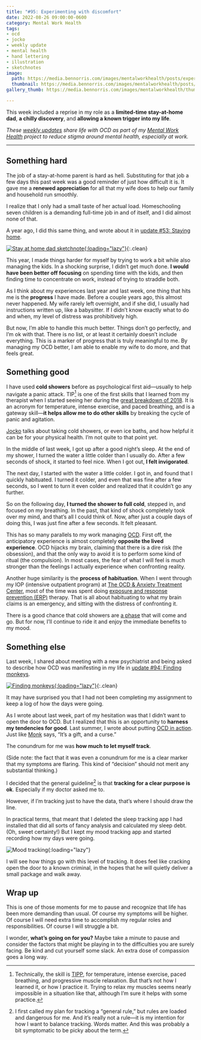 ```yaml
---
title: "#95: Experimenting with discomfort"
date: 2022-08-26 09:00:00-0600
category: Mental Work Health
tags:
- ocd
- jocko
- weekly update
- mental health
- hand lettering
- illustration
- sketchnotes
image: 
  path: https://media.bennorris.com/images/mentalworkhealth/posts/experimenting-with-discomfort.jpg
  thumbnail: https://media.bennorris.com/images/mentalworkhealth/posts/thumbnails/experimenting-with-discomfort.jpg
gallery_thumb: https://media.bennorris.com/images/mentalworkhealth/thumbs/experimenting-with-discomfort.jpg

---
```



This week included a reprise in my role as a **limited-time stay-at-home dad**, **a chilly discovery**, and **allowing a known trigger into my life**.

_These [weekly updates](https://bennorris.com/tags/weekly-update/) share life with OCD as part of my [Mental Work Health](https://bennorris.com/mental-work-health) project to reduce stigma around mental health, especially at work._

***

## Something hard

The job of a stay-at-home parent is hard as hell. Substituting for that job a few days this past week was a good reminder of just how difficult it is. It gave me a **renewed appreciation** for all that my wife does to help our family and household run smoothly.

I realize that I only had a small taste of her actual load. Homeschooling seven children is a demanding full-time job in and of itself, and I did almost none of that.

A year ago, I did this same thing, and wrote about it in [update #53: Staying home](https://bennorris.com/2021/09/24/staying-home).

[![Stay at home dad sketchnote](https://media.bennorris.org/images/mentalworkhealth/posts/stay-at-home-dad.jpg){:loading="lazy"}](https://bennorris.com/2021/09/24/staying-home){:.clean}

This year, I made things harder for myself by trying to work a bit while also managing the kids. In a shocking surprise, I didn’t get much done. **I would have been better off focusing** on spending time with the kids, and then finding time to concentrate on work, instead of trying to straddle both.

As I think about my experiences last year and last week, one thing that hits me is the **progress** I have made. Before a couple years ago, this almost never happened. My wife rarely left overnight, and if she did, I usually had instructions written up, like a babysitter. If I didn’t know exactly what to do and when, my level of distress was prohibitively high.

But now, I’m able to handle this much better. Things don’t go perfectly, and I’m ok with that. There is no list, or at least it certainly doesn’t include everything. This is a marker of progress that is truly meaningful to me. By managing my OCD better, I am able to enable my wife to do more, and that feels great.


## Something good

I have used **cold showers** before as psychological first aid—usually to help navigate a panic attack. TIP[^1] is one of the first skills that I learned from my therapist when I started seeing her during the [great breakdown of 2018](https://bennorris.com/2019/11/09/my-story). It is an acronym for temperature, intense exercise, and paced breathing, and is a gateway skill—**it helps allow me to do other skills** by breaking the cycle of panic and agitation.

[Jocko](https://bennorris.org/tags/jocko/) talks about taking cold showers, or even ice baths, and how helpful it can be for your physical health. I’m not quite to that point yet.

In the middle of last week, I got up after a good night’s sleep. At the end of my shower, I turned the water a little colder than I usually do. After a few seconds of shock, it started to feel nice. When I got out, **I felt invigorated**.

The next day, I started with the water a little colder. I got in, and found that I quickly habituated. I turned it colder, and even that was fine after a few seconds, so I went to turn it even colder and realized that it couldn’t go any further.

So on the following day, **I turned the shower to full cold**, stepped in, and focused on my breathing. In the past, that kind of shock completely took over my mind, and that’s all I could think of. Now, after just a couple days of doing this, I was just fine after a few seconds. It felt pleasant.

This has so many parallels to my work managing [OCD](https://bennorris.com/tags/ocd/). First off, the anticipatory experience is almost completely **opposite the lived experience**. OCD hijacks my brain, claiming that there is a dire risk (the obsession), and that the only way to avoid it is to perform some kind of ritual (the compulsion). In most cases, the fear of what I will feel is much stronger than the feelings I actually experience when confronting reality.

Another huge similarity is the **process of habituation**. When I went through my IOP (intensive outpatient program) at [The OCD & Anxiety Treatment Center](https://bennorris.org/tags/toatc/), most of the time was spent doing [exposure and response prevention (ERP)](https://bennorris.org/tags/erp/) therapy. That is all about habituating to what my brain claims is an emergency, and sitting with the distress of confronting it.

There is a good chance that cold showers are [a phase](https://bennorris.com/2017/11/10/riding-the-wave) that will come and go. But for now, I’ll continue to ride it and enjoy the immediate benefits to my mood.


## Something else

Last week, I shared about meeting with a new psychiatrist and being asked to describe how OCD was manifesting in my life in [update #94: Finding monkeys](https://bennorris.com/2022/08/19/finding-monkeys).

[![Finding monkeys](https://media.bennorris.com/images/mentalworkhealth/posts/finding-monkeys.jpg){:loading="lazy"}](https://bennorris.com/2022/08/19/finding-monkeys){:.clean}

It may have surprised you that I had not been completing my assignment to keep a log of how the days were going.

As I wrote about last week, part of my hesitation was that I didn’t want to open the door to OCD. But I realized that this is an opportunity to **harness my tendencies for good**. Last summer, I wrote about putting [OCD in action](https://bennorris.com/2021/07/15/ocd-in-action). Just like [Monk](https://en.m.wikipedia.org/wiki/Monk_(TV_series)) says, “It’s a gift, and a curse.”

The conundrum for me was **how much to let myself track**.

(Side note: the fact that it was even a conundrum for me is a clear marker that my symptoms are flaring. This kind of “decision” should not merit any substantial thinking.)

I decided that the general guideline[^2] is that **tracking for a clear purpose is ok**. Especially if my doctor asked me to.

However, if I’m tracking just to have the data, that’s where I should draw the line.

In practical terms, that meant that I deleted the sleep tracking app I had installed that did all sorts of fancy analysis and calculated my sleep debt. (Oh, sweet certainty!) But I kept my mood tracking app and started recording how my days were going.

![Mood tracking](https://media.bennorris.com/images/mentalworkhealth/posts/daylio-tracking-excessive.png){:loading="lazy"}

I will see how things go with this level of tracking. It does feel like cracking open the door to a known criminal, in the hopes that he will quietly deliver a small package and walk away.


## Wrap up

This is one of those moments for me to pause and recognize that life has been more demanding than usual. Of course my symptoms will be higher. Of course I will need extra time to accomplish my regular roles and responsibilities. Of course I will struggle a bit.

I wonder, **what’s going on for you?** Maybe take a minute to pause and consider the factors that might be playing in to the difficulties you are surely facing. Be kind and cut yourself some slack. An extra dose of compassion goes a long way.

[^1]: Technically, the skill is [TIPP](https://dialecticalbehaviortherapy.com/distress-tolerance/tipp/), for temperature, intense exercise, paced breathing, and progressive muscle relaxation. But that’s not how I learned it, or how I practice it. Trying to relax my muscles seems nearly impossible in a situation like that, although I’m sure it helps with some practice.

[^2]: I first called my plan for tracking a “general rule,” but rules are loaded and dangerous for me. And it’s really not a rule—it is my intention for how I want to balance tracking. Words matter. And this was probably a bit symptomatic to be picky about the term.



